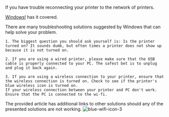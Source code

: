If you have trouble reconnecting your printer to the network of printers.

[Windows!](https://support.microsoft.com/en-us/windows/fix-printer-connection-and-printing-problems-in-windows-fb830bff-7702-6349-33cd-9443fe987f73#ID0EBF=Windows_10) has it covered.

There are many troubleshooting solutions suggested by Windows that can help solve your problem. 

```
1. The biggest question you should ask yourself is: Is the printer turned on? It sounds dumb, but often times a printer does not show up because it is not turned on.

2. If you are using a wired printer, please make sure that the USB cable is properly connected to your PC. The safest bet is to unplug and plug it back again.

3. If you are using a wireless connection to your printer, ensure that the wireless connection is turned on. Check to see if the printer's blue wireless icon is turned on.
If your wireless connection between your printer and PC don't work. Ensure that the PC is connected to the wi-fi.

```

The provided article has additional links to other solutions should any of the presented solutions are not working.
![blue-wifi-icon-3](https://github.com/user-attachments/assets/e525b7dd-b22a-43ed-a118-e3d14008e577)
